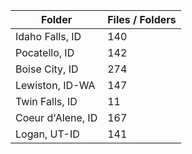 | Folder            |   Files / Folders |
|-------------------|-------------------|
| Idaho Falls, ID   |               140 |
| Pocatello, ID     |               142 |
| Boise City, ID    |               274 |
| Lewiston, ID-WA   |               147 |
| Twin Falls, ID    |                11 |
| Coeur d'Alene, ID |               167 |
| Logan, UT-ID      |               141 |